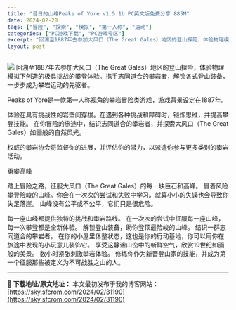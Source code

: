 ```yaml
---
title: "昔日的山峰Peaks of Yore v1.5.1b PC英文版免费分享 885M"
date: 2024-02-28
tags: ["冒险", "探索", "模拟", "第一人称", "运动"]
categories: ["PC游戏下载", "PC游戏专区"]
excerpt: "回溯至1887年去参加大风口（The Great Gales）地区的登山探险，体验物理模拟下创造的极具挑战的攀登体验。携手志同道合的攀岩者，解锁各式登山装备，一步步成为攀岩运动的先驱者。 Peaks of Yore是一款第一人称视角的攀岩冒险类游戏，游戏背景设定在1887年。 体验在具有挑战性的岩壁&hellip;"
layout: post
---
```


<img class="game_header_image_full aligncenter" src="https://cdn.akamai.steamstatic.com/steam/apps/2236070/header.jpg?t=1707673438" />
回溯至1887年去参加大风口（The Great Gales）地区的登山探险，体验物理模拟下创造的极具挑战的攀登体验。携手志同道合的攀岩者，解锁各式登山装备，一步步成为攀岩运动的先驱者。

Peaks of Yore是一款第一人称视角的攀岩冒险类游戏，游戏背景设定在1887年。

体验在具有挑战性的岩壁间穿梭。在遇到各种挑战和障碍时，锻炼思维，并提高攀登技能。
在你冒险的旅途中，结识志同道合的攀岩者，并探索大风口（The Great Gales）如画般的自然风光。

权威的攀岩协会将监督你的进展，并评估你的潜力，以派遣你参与更多类别的攀岩活动。

勇攀高峰

踏上冒险之路，征服大风口（The Great Gales）的每一块巨石和高峰。
冒着风险攀登险峻的山峰。你会在一次次的尝试和失败中学习。就算小小的失误也会导致你失足落崖。
山峰没有公平或不公平，它们只是很危险。

每一座山峰都提供独特的挑战和攀岩路线。
在一次次的尝试中征服每一座山峰，每一次攀登都是全新体验。
解锁登山装备，助你登顶最险峻的山峰。
结识一群志同道合的攀岩者。
在你的小屋里休整状态，这也是你的行动基地，你可以用你在旅途中发现的小玩意儿装饰它。
享受这静谧山峦中的新鲜空气，欣赏19世纪如画般的美景。
数小时紧张刺激攀岩体验。
修炼你作为新晋登山家的技能，并成为第一个征服那些被定义为不可战胜之山的人。

---
📖 **下载地址/原文地址：** 本文最初发布于我的博客网站：[https://sky.sfcrom.com/2024/02/31190](https://sky.sfcrom.com/2024/02/31190)
